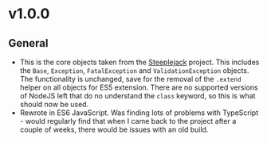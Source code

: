 # v1.0.0

## General
 - This is the core objects taken from the [Steeplejack](https://www.npmjs.com/package/steeplejack) project.
 This includes the `Base`, `Exception`, `FatalException` and `ValidationException` objects. The functionality
 is unchanged, save for the removal of the `.extend` helper on all objects for ES5 extension. There are no
 supported versions of NodeJS left that do no understand the `class` keyword, so this is what should now be
 used.
 - Rewrote in ES6 JavaScript. Was finding lots of problems with TypeScript - would regularly find that when
 I came back to the project after a couple of weeks, there would be issues with an old build.
